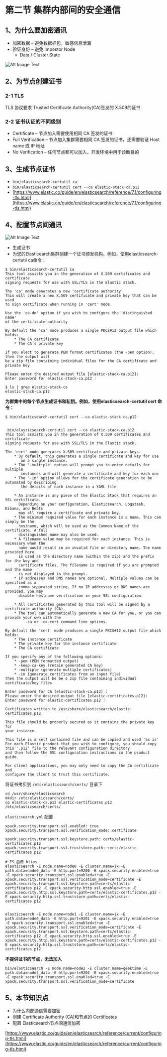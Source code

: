 # **第二节 集群内部间的安全通信**

## **1、为什么要加密通讯**

* 加密数据 – 避免数据抓包，敏感信息泄漏
* 验证身份 – 避免 Impostor Node
	* Data / Cluster State

![Alt Image Text](../images/chap8_2_1.png "Body image")

## **2、为节点创建证书**

### **2-1 TLS**

TLS 协议要求 Trusted Certificate Authority(CA)签发的 X.509的证书

### **2-2 证书认证的不同级别**
 
 * Certificate – 节点加入需要使用相同 CA 签发的证书
 * Full Verification – 节点加入集群需要相同 CA 签发的证书，还需要验证 Host name 或 IP 地址
 * No Verification – 任何节点都可以加入，开发环境中用于诊断目的

 
## **3、生成节点证书**
 
* `bin/elasticsearch-certutil ca`
* `bin/elasticsearch-certutil cert --ca elastic-stack-ca.p12`
* [https://www.elastic.co/guide/en/elasticsearch/reference/7.1/configuring-tls.html](https://www.elastic.co/guide/en/elasticsearch/reference/7.1/configuring-tls.html)

## **4、配置节点间通讯**

![Alt Image Text](../images/chap8_2_2.png "Body image")

* 生成证书
* 为您的Elasticearch集群创建一个证书颁发机构。例如，使用elasticsearch-certutil ca命令：

```
$ bin/elasticsearch-certutil ca
This tool assists you in the generation of X.509 certificates and certificate
signing requests for use with SSL/TLS in the Elastic stack.

The 'ca' mode generates a new 'certificate authority'
This will create a new X.509 certificate and private key that can be used
to sign certificate when running in 'cert' mode.

Use the 'ca-dn' option if you wish to configure the 'distinguished name'
of the certificate authority

By default the 'ca' mode produces a single PKCS#12 output file which holds:
    * The CA certificate
    * The CA's private key

If you elect to generate PEM format certificates (the -pem option), then the output will
be a zip file containing individual files for the CA certificate and private key

Please enter the desired output file [elastic-stack-ca.p12]: 
Enter password for elastic-stack-ca.p12 :
```

```
$ ls | grep elastic-stack-ca
elastic-stack-ca.p12
```

**为群集中的每个节点生成证书和私钥。例如，使用elasticsearch-certutil cert 命令：**

```
$ bin/elasticsearch-certutil cert --ca elastic-stack-ca.p12


 bin/elasticsearch-certutil cert --ca elastic-stack-ca.p12
This tool assists you in the generation of X.509 certificates and certificate
signing requests for use with SSL/TLS in the Elastic stack.

The 'cert' mode generates X.509 certificate and private keys.
    * By default, this generates a single certificate and key for use
       on a single instance.
    * The '-multiple' option will prompt you to enter details for multiple
       instances and will generate a certificate and key for each one
    * The '-in' option allows for the certificate generation to be automated by describing
       the details of each instance in a YAML file

    * An instance is any piece of the Elastic Stack that requires an SSL certificate.
      Depending on your configuration, Elasticsearch, Logstash, Kibana, and Beats
      may all require a certificate and private key.
    * The minimum required value for each instance is a name. This can simply be the
      hostname, which will be used as the Common Name of the certificate. A full
      distinguished name may also be used.
    * A filename value may be required for each instance. This is necessary when the
      name would result in an invalid file or directory name. The name provided here
      is used as the directory name (within the zip) and the prefix for the key and
      certificate files. The filename is required if you are prompted and the name
      is not displayed in the prompt.
    * IP addresses and DNS names are optional. Multiple values can be specified as a
      comma separated string. If no IP addresses or DNS names are provided, you may
      disable hostname verification in your SSL configuration.

    * All certificates generated by this tool will be signed by a certificate authority (CA).
    * The tool can automatically generate a new CA for you, or you can provide your own with the
         -ca or -ca-cert command line options.

By default the 'cert' mode produces a single PKCS#12 output file which holds:
    * The instance certificate
    * The private key for the instance certificate
    * The CA certificate

If you specify any of the following options:
    * -pem (PEM formatted output)
    * -keep-ca-key (retain generated CA key)
    * -multiple (generate multiple certificates)
    * -in (generate certificates from an input file)
then the output will be be a zip file containing individual certificate/key files

Enter password for CA (elastic-stack-ca.p12) : 
Please enter the desired output file [elastic-certificates.p12]: 
Enter password for elastic-certificates.p12 : 

Certificates written to /usr/share/elasticsearch/elastic-certificates.p12

This file should be properly secured as it contains the private key for 
your instance.

This file is a self contained file and can be copied and used 'as is'
For each Elastic product that you wish to configure, you should copy
this '.p12' file to the relevant configuration directory
and then follow the SSL configuration instructions in the product guide.

For client applications, you may only need to copy the CA certificate and
configure the client to trust this certificate.
```

将证书拷贝到 `/etc/elasticsearch/certs/` 目录下

```
cd /usr/share/elasticsearch
mkdir /etc/elasticsearch/certs/
cp elastic-stack-ca.p12 elastic-certificates.p12 /etc/elasticsearch/certs/
```

`elasticsearch.yml` 配置

```
xpack.security.transport.ssl.enabled: true
xpack.security.transport.ssl.verification_mode: certificate

xpack.security.transport.ssl.keystore.path: certs/elastic-certificates.p12
xpack.security.transport.ssl.truststore.path: certs/elastic-certificates.p12
```

```
# ES 启用 https
elasticsearch -E node.name=node0 -E cluster.name=jx -E path.data=node0_data -E http.port=9200 -E xpack.security.enabled=true -E xpack.security.transport.ssl.enabled=true -E xpack.security.transport.ssl.verification_mode=certificate -E xpack.security.transport.ssl.keystore.path=certs/elastic-certificates.p12 -E xpack.security.http.ssl.enabled=true -E xpack.security.http.ssl.keystore.path=certs/elastic-certificates.p12 -E xpack.security.http.ssl.truststore.path=certs/elastic-certificates.p12


elasticsearch -E node.name=node1 -E cluster.name=jx -E path.data=node0_data -E http.port=9201 -E xpack.security.enabled=true -E xpack.security.transport.ssl.enabled=true -E xpack.security.transport.ssl.verification_mode=certificate -E xpack.security.transport.ssl.keystore.path=certs/elastic-certificates.p12 -E xpack.security.http.ssl.enabled=true -E xpack.security.http.ssl.keystore.path=certs/elastic-certificates.p12 -E xpack.security.http.ssl.truststore.path=certs/elastic-certificates.p12

```

**不提供证书的节点，无法加入**

```
bin/elasticsearch -E node.name=node2 -E cluster.name=geektime -E path.data=node2_data -E http.port=9202 -E xpack.security.enabled=true -E xpack.security.transport.ssl.enabled=true -E xpack.security.transport.ssl.verification_mode=certificate
```



## **5、本节知识点**

* 为什么内部通信需要加密
* 创建 Certificate Authority (CA)和节点的 Certificates
* 配置 Elasticsearch节点间通信加密


[https://www.elastic.co/guide/en/elasticsearch/reference/current/configuring-tls.html](https://www.elastic.co/guide/en/elasticsearch/reference/current/configuring-tls.html)